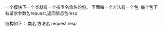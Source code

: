 一个模块下一个类就有一个按类名命名的包，
下面每一个方法有一个包,
每个包下有请求参数包request,返回信息包resp

结构如下：
类名
    方法名
        request
        resp